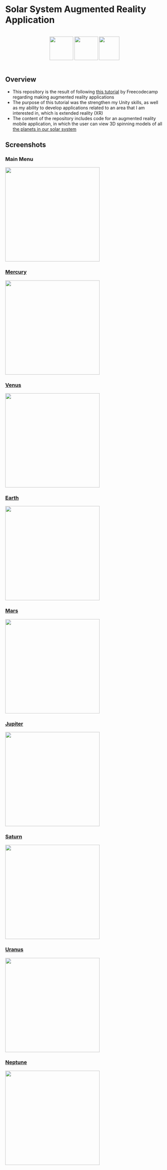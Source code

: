 # Solar System Augmented Reality Application

</br>
<div align="center">
<a href="https://unity.com/"><img src="./readme-content/Unity.png" width="75" height="75"></a>
<a href="https://learn.microsoft.com/en-us/dotnet/csharp/tour-of-csharp/"><img src="./readme-content/CSharp.png" width="75" height="75"></a>
<a href="https://developers.google.com/ar"><img src="./readme-content/ARCore.png" width="65" height="75"></a>

</div>

</br>

## Overview

- This repository is the result of following [this tutorial](https://www.youtube.com/watch?v=FJAO6jDYljs) by Freecodecamp regarding making augmented reality applications
- The purpose of this tutorial was the strengthen my Unity skills, as well as my ability to develop applications related to an area that I am interested in, which is extended reality (XR)
- The content of the repository includes code for an augmented reality mobile application, in which the user can view 3D spinning models of all [the planets in our solar system](https://www.youtube.com/watch?v=libKVRa01L8)

## Screenshots

### Main Menu

<img src="./readme-content/MainMenu.jpg" width="300">

### [Mercury](https://science.nasa.gov/mercury/)

<img src="./readme-content/Mercury.jpg" width="300">

### [Venus](https://science.nasa.gov/venus/)

<img src="./readme-content/Venus.jpg" width="300">

### [Earth](https://science.nasa.gov/earth/)

<img src="./readme-content/Earth.jpg" width="300">

### [Mars](https://science.nasa.gov/mars/)

<img src="./readme-content/Mars.jpg" width="300">

### [Jupiter](https://science.nasa.gov/jupiter/)

<img src="./readme-content/Jupiter.jpg" width="300">

### [Saturn](https://science.nasa.gov/saturn/)

<img src="./readme-content/Saturn.jpg" width="300">

### [Uranus](https://science.nasa.gov/uranus/)

<img src="./readme-content/Uranus.jpg" width="300">

### [Neptune](https://science.nasa.gov/neptune/)

<img src="./readme-content/Neptune.jpg" width="300">
